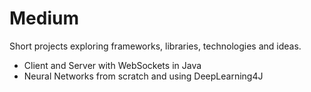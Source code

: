 # Medium

Short projects exploring frameworks, libraries, technologies and ideas.

* Client and Server with WebSockets in Java
* Neural Networks from scratch and using DeepLearning4J
